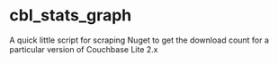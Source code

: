 # cbl_stats_graph
A quick little script for scraping Nuget to get the download count for a particular version of Couchbase Lite 2.x
